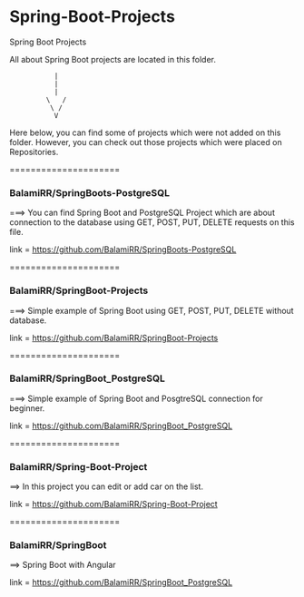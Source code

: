 # Spring-Boot-Projects
Spring Boot Projects

All about Spring Boot projects are located in this folder.


               |
               |
               | 
             \   /
              \ /
               V
  
Here below, you can find some of projects which were not added on this folder. However, you can check out those projects which were placed on Repositories.

=====================

### BalamiRR/SpringBoots-PostgreSQL   
===> You can find Spring Boot and PostgreSQL Project which are about connection to the database using GET, POST, PUT, DELETE requests on this file.

link = https://github.com/BalamiRR/SpringBoots-PostgreSQL

=====================


### BalamiRR/SpringBoot-Projects

===> Simple example of Spring Boot using GET, POST, PUT, DELETE without database. 

link = https://github.com/BalamiRR/SpringBoot-Projects

=====================

### BalamiRR/SpringBoot_PostgreSQL

===> Simple example of Spring Boot and PosgtreSQL connection for beginner.

link = https://github.com/BalamiRR/SpringBoot_PostgreSQL

=====================

### BalamiRR/Spring-Boot-Project

==> In this project you can edit or add car on the list. 

link = https://github.com/BalamiRR/Spring-Boot-Project

=====================

### BalamiRR/SpringBoot

==> Spring Boot with Angular

link = https://github.com/BalamiRR/SpringBoot_PostgreSQL
